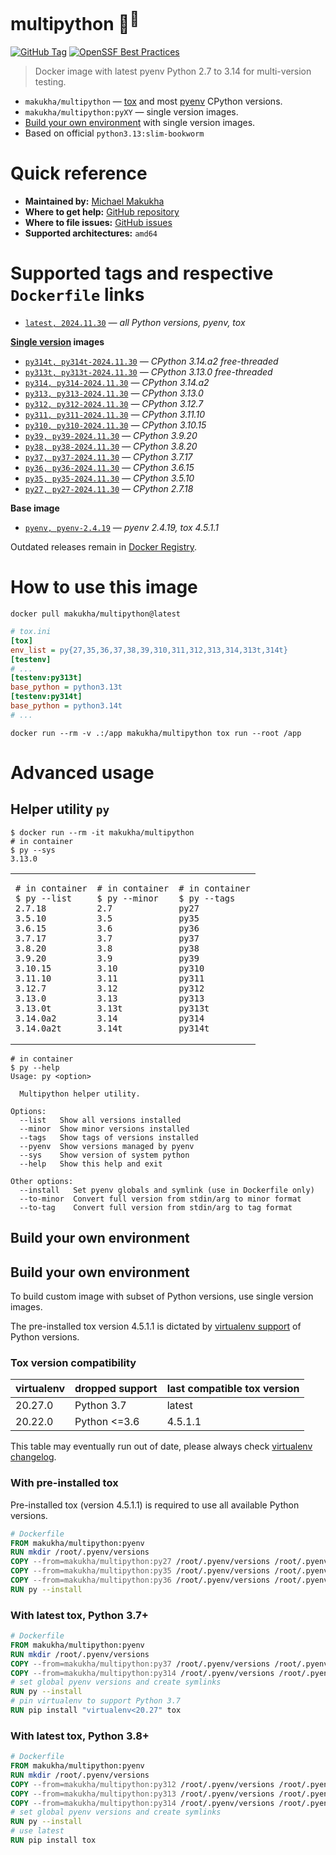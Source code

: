 # multipython 🐳<sup>🐍</sup>

[![GitHub Tag](https://img.shields.io/github/v/tag/makukha/multipython?label=GitHub%20Tag)](https://github.com/makukha/multipython)
[![OpenSSF Best Practices](https://www.bestpractices.dev/projects/9755/badge)](https://www.bestpractices.dev/projects/9755)

> Docker image with latest pyenv Python 2.7 to 3.14 for multi-version testing.

* `makukha/multipython` — [tox](https://tox.wiki) and most [pyenv](https://github.com/pyenv/pyenv) CPython versions.
* `makukha/multipython:pyXY` — single version images.
* [Build your own environment](https://github.com/makukha/multipython?tab=readme-ov-file#build-your-own-environment) with single version images.
* Based on official `python3.13:slim-bookworm`


# Quick reference

* **Maintained by:** [Michael Makukha](https://github.com/makukha)
* **Where to get help:** [GitHub repository](https://github.com/makukha/multipython)
* **Where to file issues:** [GitHub issues](https://github.com/makukha/multipython/issues)
* **Supported architectures:** `amd64`


# Supported tags and respective `Dockerfile` links

* [`latest, 2024.11.30`](https://github.com/makukha/multipython/blob/v2024.11.30/Dockerfile) *— all Python versions, pyenv, tox*

**[Single version](https://github.com/makukha/multipython?tab=readme-ov-file#python-versions) images**

* [`py314t, py314t-2024.11.30`](https://github.com/makukha/multipython/blob/v2024.11.30/Dockerfile) *— CPython 3.14.a2 free-threaded*
* [`py313t, py313t-2024.11.30`](https://github.com/makukha/multipython/blob/v2024.11.30/Dockerfile) *— CPython 3.13.0 free-threaded*
* [`py314, py314-2024.11.30`](https://github.com/makukha/multipython/blob/v2024.11.30/Dockerfile) *— CPython 3.14.a2*
* [`py313, py313-2024.11.30`](https://github.com/makukha/multipython/blob/v2024.11.30/Dockerfile) *— CPython 3.13.0*
* [`py312, py312-2024.11.30`](https://github.com/makukha/multipython/blob/v2024.11.30/Dockerfile) *— CPython 3.12.7*
* [`py311, py311-2024.11.30`](https://github.com/makukha/multipython/blob/v2024.11.30/Dockerfile) *— CPython 3.11.10*
* [`py310, py310-2024.11.30`](https://github.com/makukha/multipython/blob/v2024.11.30/Dockerfile) *— CPython 3.10.15*
* [`py39, py39-2024.11.30`](https://github.com/makukha/multipython/blob/v2024.11.30/Dockerfile) *— CPython 3.9.20*
* [`py38, py38-2024.11.30`](https://github.com/makukha/multipython/blob/v2024.11.30/Dockerfile) *— CPython 3.8.20*
* [`py37, py37-2024.11.30`](https://github.com/makukha/multipython/blob/v2024.11.30/Dockerfile) *— CPython 3.7.17*
* [`py36, py36-2024.11.30`](https://github.com/makukha/multipython/blob/v2024.11.30/Dockerfile) *— CPython 3.6.15*
* [`py35, py35-2024.11.30`](https://github.com/makukha/multipython/blob/v2024.11.30/Dockerfile) *— CPython 3.5.10*
* [`py27, py27-2024.11.30`](https://github.co-m/makukha/multipython/blob/v2024.11.30/Dockerfile) *— CPython 2.7.18*

**Base image**

* [`pyenv, pyenv-2.4.19`](https://github.com/makukha/multipython/blob/v2024.11.30/Dockerfile) *— pyenv 2.4.19, tox 4.5.1.1*


Outdated releases remain in [Docker Registry](https://hub.docker.com/r/makukha/multipython/tags).


# How to use this image

```shell
docker pull makukha/multipython@latest
```

```ini
# tox.ini
[tox]
env_list = py{27,35,36,37,38,39,310,311,312,313,314,313t,314t}
[testenv]
# ...
[testenv:py313t]
base_python = python3.13t
[testenv:py314t]
base_python = python3.14t
# ...
```

```shell
docker run --rm -v .:/app makukha/multipython tox run --root /app
```

# Advanced usage

## Helper utility `py`

```shell
$ docker run --rm -it makukha/multipython
# in container
$ py --sys
3.13.0
```

<table>
<tr>
<td>

```shell
# in container
$ py --list
2.7.18
3.5.10
3.6.15
3.7.17
3.8.20
3.9.20
3.10.15
3.11.10
3.12.7
3.13.0
3.13.0t
3.14.0a2
3.14.0a2t
```
</td>
<td>

```shell
# in container
$ py --minor
2.7
3.5
3.6
3.7
3.8
3.9
3.10
3.11
3.12
3.13
3.13t
3.14
3.14t
```
</td>
<td>

```shell
# in container
$ py --tags
py27
py35
py36
py37
py38
py39
py310
py311
py312
py313
py313t
py314
py314t
```
</td>
</tr>
</table>

```shell
# in container
$ py --help
Usage: py <option>

  Multipython helper utility.

Options:
  --list   Show all versions installed
  --minor  Show minor versions installed
  --tags   Show tags of versions installed
  --pyenv  Show versions managed by pyenv
  --sys    Show version of system python
  --help   Show this help and exit

Other options:
  --install   Set pyenv globals and symlink (use in Dockerfile only)
  --to-minor  Convert full version from stdin/arg to minor format
  --to-tag    Convert full version from stdin/arg to tag format
```

## Build your own environment

## Build your own environment

To build custom image with subset of Python versions, use single version images.

The pre-installed tox version 4.5.1.1 is dictated by [virtualenv support](https://virtualenv.pypa.io/en/latest/changelog.html) of Python versions.

### Tox version compatibility

| virtualenv | dropped support | last compatible tox version |
|------------|-----------------|-----------------------------|
| 20.27.0    | Python 3.7      | latest                      |
| 20.22.0    | Python <=3.6    | 4.5.1.1                     |

This table may eventually run out of date, please always check [virtualenv changelog](https://virtualenv.pypa.io/en/latest/changelog.html).

### With pre-installed tox

Pre-installed tox (version 4.5.1.1) is required to use all available Python versions.

```Dockerfile
# Dockerfile
FROM makukha/multipython:pyenv
RUN mkdir /root/.pyenv/versions
COPY --from=makukha/multipython:py27 /root/.pyenv/versions /root/.pyenv/versions/
COPY --from=makukha/multipython:py35 /root/.pyenv/versions /root/.pyenv/versions/
COPY --from=makukha/multipython:py36 /root/.pyenv/versions /root/.pyenv/versions/
RUN py --install
```

### With latest tox, Python 3.7+

```Dockerfile
# Dockerfile
FROM makukha/multipython:pyenv
RUN mkdir /root/.pyenv/versions
COPY --from=makukha/multipython:py37 /root/.pyenv/versions /root/.pyenv/versions/
COPY --from=makukha/multipython:py314 /root/.pyenv/versions /root/.pyenv/versions/
# set global pyenv versions and create symlinks
RUN py --install
# pin virtualenv to support Python 3.7
RUN pip install "virtualenv<20.27" tox
```

### With latest tox, Python 3.8+

```Dockerfile
# Dockerfile
FROM makukha/multipython:pyenv
RUN mkdir /root/.pyenv/versions
COPY --from=makukha/multipython:py312 /root/.pyenv/versions /root/.pyenv/versions/
COPY --from=makukha/multipython:py313 /root/.pyenv/versions /root/.pyenv/versions/
COPY --from=makukha/multipython:py314 /root/.pyenv/versions /root/.pyenv/versions/
# set global pyenv versions and create symlinks
RUN py --install
# use latest
RUN pip install tox
```
